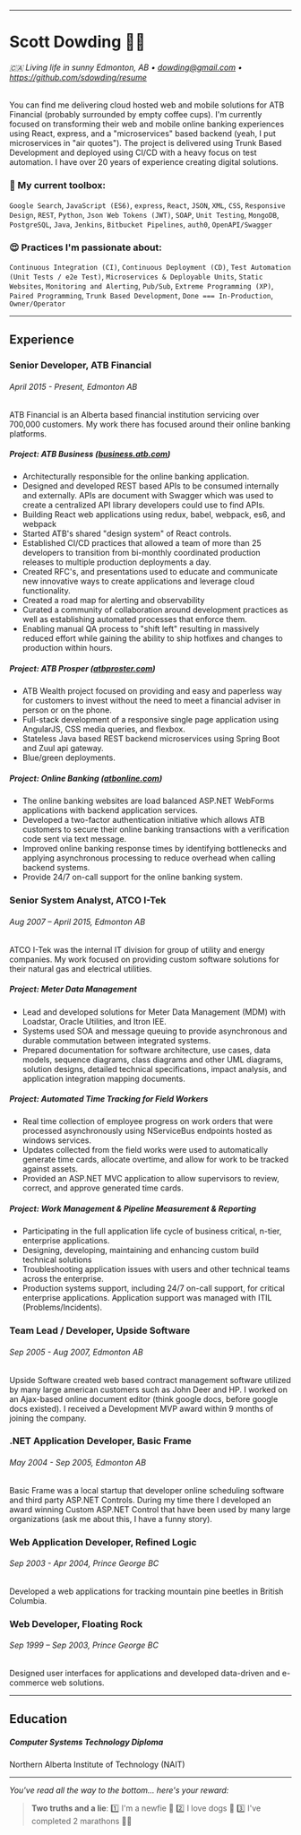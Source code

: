 
--------------------------------------------------------

# Scott Dowding 👨‍💻

###### 🇨🇦 Living life in sunny Edmonton, AB &bull; dowding@gmail.com  &bull;  https://github.com/sdowding/resume

You can find me delivering cloud hosted web and mobile solutions for ATB Financial (probably surrounded by empty coffee cups). I'm currently focused on transforming their web and mobile online banking experiences using React, express, and a "microservices" based backend (yeah, I put microservices in "air quotes"). The project is delivered using Trunk Based Development and deployed using CI/CD with a heavy focus on test automation. I have over 20 years of experience creating digital solutions.

### 🧰 My current toolbox:

`Google Search`, `JavaScript (ES6)`, `express`, `React`, `JSON`, `XML`, `CSS`, `Responsive Design`, `REST`, `Python`, `Json Web Tokens (JWT)`, `SOAP`, `Unit Testing`, `MongoDB`, `PostgreSQL`, `Java`, `Jenkins`, `Bitbucket Pipelines`, `auth0`, `OpenAPI/Swagger`

### 😍 Practices I'm passionate about:

`Continuous Integration (CI)`, `Continuous Deployment (CD)`, `Test Automation (Unit Tests / e2e Test)`, `Microservices & Deployable Units`, `Static Websites`, `Monitoring and Alerting`, `Pub/Sub`, `Extreme Programming (XP)`, `Paired Programming`, `Trunk Based Development`, `Done === In-Production`, `Owner/Operator`

--------------------------------------------------------
## Experience

### Senior Developer, ATB Financial	
###### April 2015 - Present, Edmonton AB

ATB Financial is an Alberta based financial institution servicing over 700,000 customers. My work there has focused around their online banking platforms.

##### Project: ATB Business ([business.atb.com](https://business.atb.com))

* Architecturally responsible for the online banking application.
* Designed and developed REST based APIs to be consumed internally and externally. APIs are document with Swagger which was used to create a centralized API library developers could use to find APIs.
* Building React web applications using redux, babel, webpack, es6, and webpack
* Started ATB's shared "design system" of React controls.
* Established CI/CD practices that allowed a team of more than 25 developers to transition from bi-monthly coordinated production releases to multiple production deployments a day.
* Created RFC's, and presentations used to educate and communicate new innovative ways to create applications and leverage cloud functionality.
* Created a road map for alerting and observability
* Curated a community of collaboration around development practices as well as establishing automated processes that enforce them.
* Enabling manual QA process to "shift left" resulting in massively reduced effort while gaining the ability to ship hotfixes and changes to production within hours.

##### Project: ATB Prosper ([atbproster.com](https://www.atbprosper.com))

* ATB Wealth project focused on providing and easy and paperless way for customers to invest without the need to meet a financial adviser in person or on the phone. 
* Full-stack development of a responsive single page application using AngularJS, CSS media queries, and flexbox.
* Stateless Java based REST backend microservices using Spring Boot and Zuul api gateway.
* Blue/green deployments.

##### Project: Online Banking ([atbonline.com](https://www.atbonline.com))
* The online banking websites are load balanced ASP.NET WebForms applications with backend application services.
* Developed a two-factor authentication initiative which allows ATB customers to secure their online banking transactions with a verification code sent via text message.
* Improved online banking response times by identifying bottlenecks and applying asynchronous processing to reduce overhead when calling backend systems.
* Provide 24/7 on-call support for the online banking system.

### Senior System Analyst, ATCO I-Tek	
###### Aug 2007 – April 2015, Edmonton AB
ATCO I-Tek was the internal IT division for group of utility and energy companies. My work focused on providing custom software solutions for their natural gas and electrical utilities.

##### Project: Meter Data Management
* Lead and developed solutions for Meter Data Management (MDM) with Loadstar, Oracle Utilities, and Itron IEE.
* Systems used SOA and message queuing to provide asynchronous and durable commutation between integrated systems.
* Prepared documentation for software architecture, use cases, data models, sequence diagrams, class diagrams and other UML diagrams, solution designs, detailed technical specifications, impact analysis, and application integration mapping documents. 

##### Project: Automated Time Tracking for Field Workers
* Real time collection of employee progress on work orders that were processed asynchronously using NServiceBus endpoints hosted as windows services.
* Updates collected from the field works were used to automatically generate time cards, allocate overtime, and allow for work to be tracked against assets.
* Provided an ASP.NET MVC application to allow supervisors to review, correct, and approve generated time cards.

##### Project: Work Management & Pipeline Measurement & Reporting
* Participating in the full application life cycle of business critical, n-tier, enterprise applications.
* Designing, developing, maintaining and enhancing custom build technical solutions
* Troubleshooting application issues with users and other technical teams across the enterprise.
* Production systems support, including 24/7 on-call support, for critical enterprise applications. Application support was managed with ITIL (Problems/Incidents).

### Team Lead / Developer, Upside Software
###### Sep 2005 - Aug 2007, Edmonton AB

Upside Software created web based contract management software utilized by many large american customers such as John Deer and HP. I worked on an Ajax-based online document editor (think google docs, before google docs existed). I received a Development MVP award within 9 months of joining the company.

### .NET Application Developer, Basic Frame
###### May 2004 - Sep 2005, Edmonton AB

Basic Frame was a local startup that developer online scheduling software and third party ASP.NET Controls. During my time there I developed an award winning Custom ASP.NET Control that have been used by many large organizations (ask me about this, I have a funny story).

### Web Application Developer, Refined Logic	
###### Sep 2003 - Apr 2004, Prince George BC

Developed a web applications for tracking mountain pine beetles in British Columbia.

### Web Developer, Floating Rock
###### Sep 1999 – Sep 2003, Prince George BC
 
Designed user interfaces for applications and developed data-driven and e-commerce web solutions.

--------------------------------------------------------
## Education

##### Computer Systems Technology Diploma

Northern Alberta Institute of Technology (NAIT) 

--------------------------------------------------------

_You've read all the way to the bottom... here's your reward:_ 

> **Two truths and a lie**:  1️⃣ I'm a newfie 🎣 2️⃣ I love dogs 🐶 3️⃣ I've completed 2 marathons 🏃‍♂️
